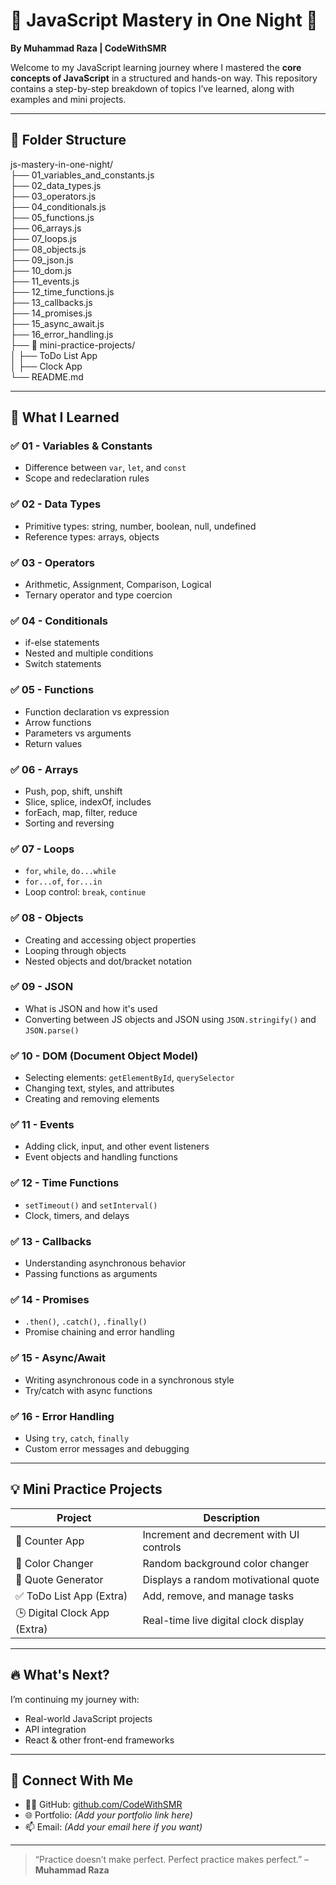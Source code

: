 # 🧠 JavaScript Mastery in One Night 🚀  
**By Muhammad Raza | CodeWithSMR**

Welcome to my JavaScript learning journey where I mastered the **core concepts of JavaScript** in a structured and hands-on way. This repository contains a step-by-step breakdown of topics I’ve learned, along with examples and mini projects.

---

## 📁 Folder Structure

js-mastery-in-one-night/ <br/>
├── 01_variables_and_constants.js <br/>
├── 02_data_types.js <br/>
├── 03_operators.js <br/>
├── 04_conditionals.js <br/>
├── 05_functions.js <br/>
├── 06_arrays.js <br/>
├── 07_loops.js <br/>
├── 08_objects.js <br/>
├── 09_json.js <br/>
├── 10_dom.js <br/>
├── 11_events.js <br/>
├── 12_time_functions.js <br/>
├── 13_callbacks.js <br/>
├── 14_promises.js <br/>
├── 15_async_await.js <br/>
├── 16_error_handling.js <br/>
├── 📁 mini-practice-projects/ <br/>
│ ├── ToDo List App <br/>
│ ├── Clock App <br/>
└── README.md <br/>


---

## 🧩 What I Learned

### ✅ 01 - Variables & Constants
- Difference between `var`, `let`, and `const`
- Scope and redeclaration rules

### ✅ 02 - Data Types
- Primitive types: string, number, boolean, null, undefined
- Reference types: arrays, objects

### ✅ 03 - Operators
- Arithmetic, Assignment, Comparison, Logical
- Ternary operator and type coercion

### ✅ 04 - Conditionals
- if-else statements
- Nested and multiple conditions
- Switch statements

### ✅ 05 - Functions
- Function declaration vs expression
- Arrow functions
- Parameters vs arguments
- Return values

### ✅ 06 - Arrays
- Push, pop, shift, unshift
- Slice, splice, indexOf, includes
- forEach, map, filter, reduce
- Sorting and reversing

### ✅ 07 - Loops
- `for`, `while`, `do...while`
- `for...of`, `for...in`
- Loop control: `break`, `continue`

### ✅ 08 - Objects
- Creating and accessing object properties
- Looping through objects
- Nested objects and dot/bracket notation

### ✅ 09 - JSON
- What is JSON and how it's used
- Converting between JS objects and JSON using `JSON.stringify()` and `JSON.parse()`

### ✅ 10 - DOM (Document Object Model)
- Selecting elements: `getElementById`, `querySelector`
- Changing text, styles, and attributes
- Creating and removing elements

### ✅ 11 - Events
- Adding click, input, and other event listeners
- Event objects and handling functions

### ✅ 12 - Time Functions
- `setTimeout()` and `setInterval()`
- Clock, timers, and delays

### ✅ 13 - Callbacks
- Understanding asynchronous behavior
- Passing functions as arguments

### ✅ 14 - Promises
- `.then()`, `.catch()`, `.finally()`
- Promise chaining and error handling

### ✅ 15 - Async/Await
- Writing asynchronous code in a synchronous style
- Try/catch with async functions

### ✅ 16 - Error Handling
- Using `try`, `catch`, `finally`
- Custom error messages and debugging

---

## 💡 Mini Practice Projects

| Project              | Description                                |
|----------------------|--------------------------------------------|
| 🔢 Counter App        | Increment and decrement with UI controls   |
| 🎨 Color Changer      | Random background color changer            |
| 💬 Quote Generator    | Displays a random motivational quote       |
| ✅ ToDo List App (Extra)  | Add, remove, and manage tasks            |
| 🕒 Digital Clock App (Extra) | Real-time live digital clock display |

---

## 🔥 What's Next?

I’m continuing my journey with:
- Real-world JavaScript projects
- API integration
- React & other front-end frameworks

---

## 🙌 Connect With Me

- 🧑‍💻 GitHub: [github.com/CodeWithSMR](https://github.com/CodeWithSMR)
- 🌐 Portfolio: *(Add your portfolio link here)*
- 📫 Email: *(Add your email here if you want)*

---

> “Practice doesn’t make perfect. Perfect practice makes perfect.” – **Muhammad Raza**

